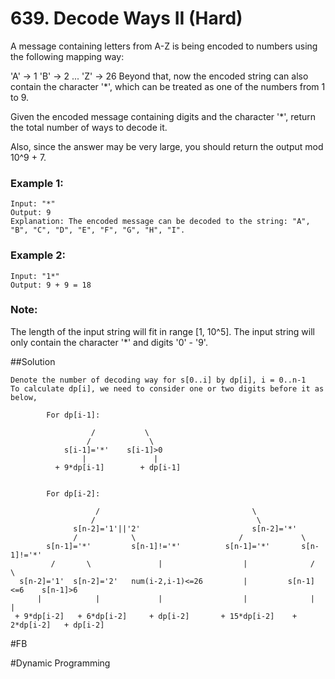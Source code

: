 # 639. Decode Ways II (Hard)

A message containing letters from A-Z is being encoded to numbers using the following mapping way:

'A' -> 1
'B' -> 2
...
'Z' -> 26
Beyond that, now the encoded string can also contain the character '*', which can be treated as one of the numbers from 1 to 9.

Given the encoded message containing digits and the character '*', return the total number of ways to decode it.

Also, since the answer may be very large, you should return the output mod 10^9 + 7.

### Example 1:
```
Input: "*"
Output: 9
Explanation: The encoded message can be decoded to the string: "A", "B", "C", "D", "E", "F", "G", "H", "I".
```
### Example 2:
```
Input: "1*"
Output: 9 + 9 = 18
```
### Note:
The length of the input string will fit in range [1, 10^5].
The input string will only contain the character '*' and digits '0' - '9'.

##Solution
```
Denote the number of decoding way for s[0..i] by dp[i], i = 0..n-1
To calculate dp[i], we need to consider one or two digits before it as below,

        For dp[i-1]:

                  /           \
                 /             \
            s[i-1]='*'    s[i-1]>0     
                |               |
          + 9*dp[i-1]        + dp[i-1]

             
        For dp[i-2]:

                   /                                  \
                  /                                    \  
              s[n-2]='1'||'2'                         s[n-2]='*'
              /            \                       /             \     
        s[n-1]='*'         s[n-1]!='*'          s[n-1]='*'       s[n-1]!='*'
         /       \               |                  |              /         \
  s[n-2]='1'  s[n-2]='2'   num(i-2,i-1)<=26         |         s[n-1]<=6    s[n-1]>6
      |            |             |                  |              |            |
 + 9*dp[i-2]   + 6*dp[i-2]     + dp[i-2]       + 15*dp[i-2]    + 2*dp[i-2]   + dp[i-2]
```
#FB

#Dynamic Programming

